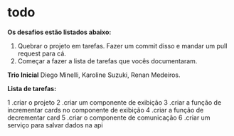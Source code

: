# todo

**Os desafios estão listados abaixo:**
1. Quebrar o projeto em tarefas. Fazer um commit disso e mandar um pull request para cá.
2. Começar a fazer a lista de tarefas que vocês documentaram.

**Trio Inicial**
Diego Minelli, Karoline Suzuki, Renan Medeiros.

**Lista de tarefas:**

1 .criar o projeto
2 .criar um componente de exibição
3 .criar a função de incrementar cards no componente de exibição
4 .criar a função de decrementar card
5 .criar o componente de comunicação
6 .criar um serviço para salvar dados na api

